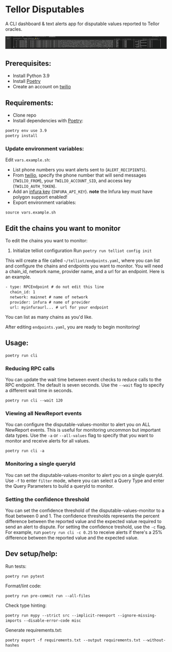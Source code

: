 # Tellor Disputables
A CLI dashboard & text alerts app for disputable values reported to Tellor oracles.

![](demo.gif)

## Prerequisites:
- Install Python 3.9
- Install [Poetry](https://github.com/python-poetry/poetry)
- Create an account on [twilio](https://www.twilio.com/docs/sms/quickstart/python)

## Requirements:
- Clone repo
- Install dependencies with [Poetry](https://github.com/python-poetry/poetry):

```
poetry env use 3.9
poetry install
```

### Update environment variables:
Edit `vars.example.sh`:
- List phone numbers you want alerts sent to (`ALERT_RECIPIENTS`).
- From [twilio](https://www.twilio.com/docs/sms/quickstart/python), specify the phone number that will send messages (`TWILIO_FROM`), your `TWILIO_ACCOUNT_SID`, and access key (`TWILIO_AUTH_TOKEN`).
- Add an [infura key](https://infura.io) (`INFURA_API_KEY`). **note** the Infura key must have polygon support enabled!
- Export environment variables:
```
source vars.example.sh
```

## Edit the chains you want to monitor

To edit the chains you want to monitor:
1. Initialize telliot configuration
Run `poetry run telliot config init`

This will create a file called `~/telliot/endpoints.yaml`, where you can list and configure the chains and endpoints you want to monitor.
You will need a chain_id, network name, provider name, and a url for an endpoint.
Here is an example.
```
- type: RPCEndpoint # do not edit this line
  chain_id: 1
  network: mainnet # name of network
  provider: infura # name of provider
  url: myinfuraurl... # url for your endpoint
```

You can list as many chains as you'd like.

After editing `endpoints.yaml`, you are ready to begin monitoring!

## Usage:
```
poetry run cli
```
### Reducing RPC calls
You can update the wait time between event checks to reduce calls to the RPC endpoint. The default is seven seconds.
Use the `--wait` flag to specify a different wait time in seconds.
```
poetry run cli --wait 120
```

### Viewing all NewReport events
You can configure the disputable-values-monitor to alert you on ALL NewReport events. This is useful for monitoring uncommon but important data types.
Use the `-a` or `--all-values` flag to specify that you want to monitor and receive alerts for all values.
```
poetry run cli -a
```

### Monitoring a single queryId
You can set the disputable-values-monitor to alert you on a single queryId. Use `-f` to enter `filter` mode, where you can select a Query Type and enter the Query Parameters to build a queryId to monitor.

### Setting the confidence threshold
You can set the confidence threshold of the disputable-values-monitor to a float between 0 and 1. The confidence thresholds represents the percent difference between the reported value and the expected value required to send an alert to dispute. For setting the confidence treshold, use the `-c` flag. For example, run `poetry run cli -c 0.25` to receive alerts if there's a 25% difference between the reported value and the expected value.


## Dev setup/help:
Run tests:
```
poetry run pytest
```
Format/lint code:
```
poetry run pre-commit run --all-files
```
Check type hinting:
```
poetry run mypy --strict src --implicit-reexport --ignore-missing-imports --disable-error-code misc
```
Generate requirements.txt:
```
poetry export -f requirements.txt --output requirements.txt --without-hashes
```
